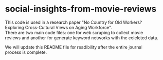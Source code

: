 # social-insights-from-movie-reviews

This code is used in a research paper "No Country for Old Workers? Exploring Cross-Cultural Views on Aging Workforce".  
There are two main code files: one for web scraping to collect movie reviews and another for generate keyword networks with the colelcted data.  

We will update this README file for readibility after the entire journal process is complete.
